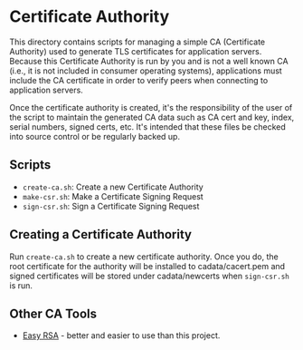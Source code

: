 Certificate Authority
=====================
This directory contains scripts for managing a simple CA (Certificate Authority) used to
generate TLS certificates for application servers. Because this Certificate Authority
is run by you and is not a well known CA (i.e., it is not included in consumer operating systems),
applications must include the CA certificate in order to verify peers when connecting to
application servers.

Once the certificate authority is created, it's the responsibility of the user of the script
to maintain the generated CA data such as CA cert and key, index, serial numbers, signed certs, etc.
It's intended that these files be checked into source control or be regularly backed up.

Scripts
-------
- `create-ca.sh`: Create a new Certificate Authority
- `make-csr.sh`: Make a Certificate Signing Request
- `sign-csr.sh`: Sign a Certificate Signing Request

Creating a Certificate Authority
--------------------------------
Run `create-ca.sh` to create a new certificate authority. Once you do, the root certificate
for the authority will be installed to cadata/cacert.pem and signed certificates will
be stored under cadata/newcerts when `sign-csr.sh` is run. 

Other CA Tools
--------------
* [Easy RSA](https://github.com/OpenVPN/easy-rsa) - better and easier to use than this project.
